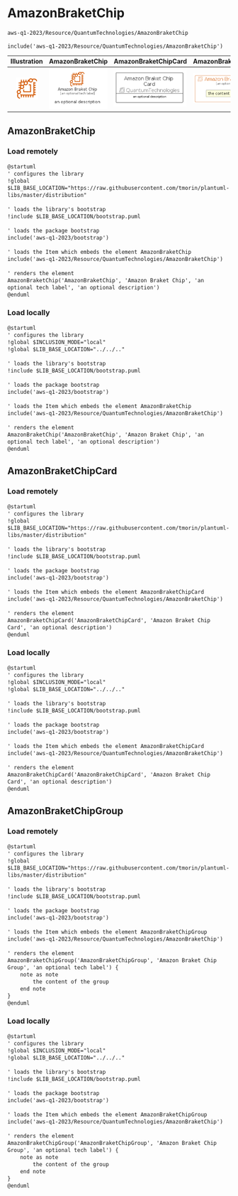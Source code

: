 # AmazonBraketChip


```text
aws-q1-2023/Resource/QuantumTechnologies/AmazonBraketChip
```

```text
include('aws-q1-2023/Resource/QuantumTechnologies/AmazonBraketChip')
```



| Illustration | AmazonBraketChip | AmazonBraketChipCard | AmazonBraketChipGroup |
| :---: | :---: | :---: | :---: |
| ![illustration for Illustration](../../../aws-q1-2023/Resource/QuantumTechnologies/AmazonBraketChip.png) | ![illustration for AmazonBraketChip](../../../aws-q1-2023/Resource/QuantumTechnologies/AmazonBraketChip.Local.png) | ![illustration for AmazonBraketChipCard](../../../aws-q1-2023/Resource/QuantumTechnologies/AmazonBraketChipCard.Local.png) | ![illustration for AmazonBraketChipGroup](../../../aws-q1-2023/Resource/QuantumTechnologies/AmazonBraketChipGroup.Local.png) |




## AmazonBraketChip

### Load remotely
```plantuml
@startuml
' configures the library
!global $LIB_BASE_LOCATION="https://raw.githubusercontent.com/tmorin/plantuml-libs/master/distribution"

' loads the library's bootstrap
!include $LIB_BASE_LOCATION/bootstrap.puml

' loads the package bootstrap
include('aws-q1-2023/bootstrap')

' loads the Item which embeds the element AmazonBraketChip
include('aws-q1-2023/Resource/QuantumTechnologies/AmazonBraketChip')

' renders the element
AmazonBraketChip('AmazonBraketChip', 'Amazon Braket Chip', 'an optional tech label', 'an optional description')
@enduml
```

### Load locally
```plantuml
@startuml
' configures the library
!global $INCLUSION_MODE="local"
!global $LIB_BASE_LOCATION="../../.."

' loads the library's bootstrap
!include $LIB_BASE_LOCATION/bootstrap.puml

' loads the package bootstrap
include('aws-q1-2023/bootstrap')

' loads the Item which embeds the element AmazonBraketChip
include('aws-q1-2023/Resource/QuantumTechnologies/AmazonBraketChip')

' renders the element
AmazonBraketChip('AmazonBraketChip', 'Amazon Braket Chip', 'an optional tech label', 'an optional description')
@enduml
```

## AmazonBraketChipCard

### Load remotely
```plantuml
@startuml
' configures the library
!global $LIB_BASE_LOCATION="https://raw.githubusercontent.com/tmorin/plantuml-libs/master/distribution"

' loads the library's bootstrap
!include $LIB_BASE_LOCATION/bootstrap.puml

' loads the package bootstrap
include('aws-q1-2023/bootstrap')

' loads the Item which embeds the element AmazonBraketChipCard
include('aws-q1-2023/Resource/QuantumTechnologies/AmazonBraketChip')

' renders the element
AmazonBraketChipCard('AmazonBraketChipCard', 'Amazon Braket Chip Card', 'an optional description')
@enduml
```

### Load locally
```plantuml
@startuml
' configures the library
!global $INCLUSION_MODE="local"
!global $LIB_BASE_LOCATION="../../.."

' loads the library's bootstrap
!include $LIB_BASE_LOCATION/bootstrap.puml

' loads the package bootstrap
include('aws-q1-2023/bootstrap')

' loads the Item which embeds the element AmazonBraketChipCard
include('aws-q1-2023/Resource/QuantumTechnologies/AmazonBraketChip')

' renders the element
AmazonBraketChipCard('AmazonBraketChipCard', 'Amazon Braket Chip Card', 'an optional description')
@enduml
```

## AmazonBraketChipGroup

### Load remotely
```plantuml
@startuml
' configures the library
!global $LIB_BASE_LOCATION="https://raw.githubusercontent.com/tmorin/plantuml-libs/master/distribution"

' loads the library's bootstrap
!include $LIB_BASE_LOCATION/bootstrap.puml

' loads the package bootstrap
include('aws-q1-2023/bootstrap')

' loads the Item which embeds the element AmazonBraketChipGroup
include('aws-q1-2023/Resource/QuantumTechnologies/AmazonBraketChip')

' renders the element
AmazonBraketChipGroup('AmazonBraketChipGroup', 'Amazon Braket Chip Group', 'an optional tech label') {
    note as note
        the content of the group
    end note
}
@enduml
```

### Load locally
```plantuml
@startuml
' configures the library
!global $INCLUSION_MODE="local"
!global $LIB_BASE_LOCATION="../../.."

' loads the library's bootstrap
!include $LIB_BASE_LOCATION/bootstrap.puml

' loads the package bootstrap
include('aws-q1-2023/bootstrap')

' loads the Item which embeds the element AmazonBraketChipGroup
include('aws-q1-2023/Resource/QuantumTechnologies/AmazonBraketChip')

' renders the element
AmazonBraketChipGroup('AmazonBraketChipGroup', 'Amazon Braket Chip Group', 'an optional tech label') {
    note as note
        the content of the group
    end note
}
@enduml
```

